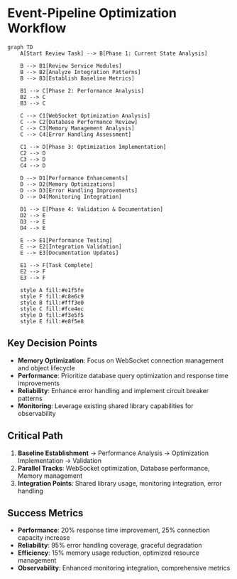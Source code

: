 # Event-Pipeline Optimization Workflow

```mermaid
graph TD
    A[Start Review Task] --> B[Phase 1: Current State Analysis]

    B --> B1[Review Service Modules]
    B --> B2[Analyze Integration Patterns]
    B --> B3[Establish Baseline Metrics]

    B1 --> C[Phase 2: Performance Analysis]
    B2 --> C
    B3 --> C

    C --> C1[WebSocket Optimization Analysis]
    C --> C2[Database Performance Review]
    C --> C3[Memory Management Analysis]
    C --> C4[Error Handling Assessment]

    C1 --> D[Phase 3: Optimization Implementation]
    C2 --> D
    C3 --> D
    C4 --> D

    D --> D1[Performance Enhancements]
    D --> D2[Memory Optimizations]
    D --> D3[Error Handling Improvements]
    D --> D4[Monitoring Integration]

    D1 --> E[Phase 4: Validation & Documentation]
    D2 --> E
    D3 --> E
    D4 --> E

    E --> E1[Performance Testing]
    E --> E2[Integration Validation]
    E --> E3[Documentation Updates]

    E1 --> F[Task Complete]
    E2 --> F
    E3 --> F

    style A fill:#e1f5fe
    style F fill:#c8e6c9
    style B fill:#fff3e0
    style C fill:#fce4ec
    style D fill:#f3e5f5
    style E fill:#e8f5e8
```

## Key Decision Points

- **Memory Optimization**: Focus on WebSocket connection management and object lifecycle
- **Performance**: Prioritize database query optimization and response time improvements
- **Reliability**: Enhance error handling and implement circuit breaker patterns
- **Monitoring**: Leverage existing shared library capabilities for observability

## Critical Path

1. **Baseline Establishment** → Performance Analysis → Optimization Implementation → Validation
2. **Parallel Tracks**: WebSocket optimization, Database performance, Memory management
3. **Integration Points**: Shared library usage, monitoring integration, error handling

## Success Metrics

- **Performance**: 20% response time improvement, 25% connection capacity increase
- **Reliability**: 95% error handling coverage, graceful degradation
- **Efficiency**: 15% memory usage reduction, optimized resource management
- **Observability**: Enhanced monitoring integration, comprehensive metrics
